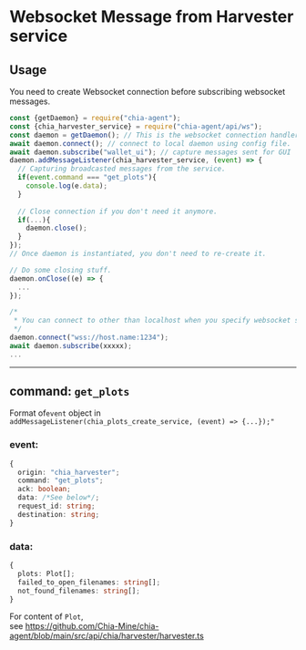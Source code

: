 # Websocket Message from Harvester service

## Usage
You need to create Websocket connection before subscribing websocket messages.  
```js
const {getDaemon} = require("chia-agent");
const {chia_harvester_service} = require("chia-agent/api/ws");
const daemon = getDaemon(); // This is the websocket connection handler
await daemon.connect(); // connect to local daemon using config file.
await daemon.subscribe("wallet_ui"); // capture messages sent for GUI
daemon.addMessageListener(chia_harvester_service, (event) => {
  // Capturing broadcasted messages from the service.
  if(event.command === "get_plots"){
    console.log(e.data);
  }
  
  // Close connection if you don't need it anymore.
  if(...){
    daemon.close();
  }
});
// Once daemon is instantiated, you don't need to re-create it.

// Do some closing stuff.
daemon.onClose((e) => {
  ...
});

/*
 * You can connect to other than localhost when you specify websocket server url.
 */
daemon.connect("wss://host.name:1234");
await daemon.subscribe(xxxxx);
...
```

---

## command: `get_plots`
Format of`event` object in  
`addMessageListener(chia_plots_create_service, (event) => {...});"`

### event:
```typescript
{
  origin: "chia_harvester";
  command: "get_plots";
  ack: boolean;
  data: /*See below*/;
  request_id: string;
  destination: string;
}
```
### data:
```typescript
{
  plots: Plot[];
  failed_to_open_filenames: string[];
  not_found_filenames: string[];
}
```
For content of `Plot`,  
see https://github.com/Chia-Mine/chia-agent/blob/main/src/api/chia/harvester/harvester.ts

